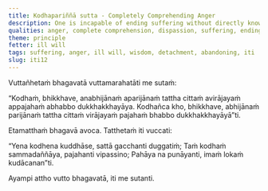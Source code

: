 ```yaml
---
title: Kodhapariññā sutta - Completely Comprehending Anger
description: One is incapable of ending suffering without directly knowing and completely comprehending anger, without the mind detaching from it and without abandoning it. One is capable of ending suffering by directly knowing and completely comprehending anger, with the mind detaching from it, and by abandoning it.
qualities: anger, complete comprehension, dispassion, suffering, ending, direct knowledge
theme: principle
fetter: ill will
tags: suffering, anger, ill will, wisdom, detachment, abandoning, iti
slug: iti12
---
```


Vuttañhetaṁ bhagavatā vuttamarahatāti me sutaṁ:

“Kodhaṁ, bhikkhave, anabhijānaṁ aparijānaṁ tattha cittaṁ avirājayaṁ appajahaṁ abhabbo dukkhakkhayāya. Kodhañca kho, bhikkhave, abhijānaṁ parijānaṁ tattha cittaṁ virājayaṁ pajahaṁ bhabbo dukkhakkhayāyā”ti.

Etamatthaṁ bhagavā avoca. Tatthetaṁ iti vuccati:

“Yena kodhena kuddhāse,
sattā gacchanti duggatiṁ;
Taṁ kodhaṁ sammadaññāya,
pajahanti vipassino;
Pahāya na punāyanti,
imaṁ lokaṁ kudācanan”ti.

Ayampi attho vutto bhagavatā, iti me sutanti.
